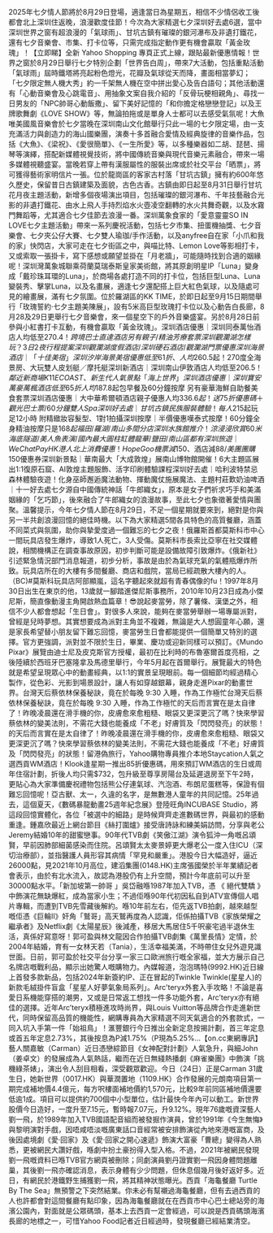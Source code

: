 2025年七夕情人節將於8月29日登場，適逢當日為星期五，相信不少情侶收工後都會北上深圳住返晚，浪漫歡度佳節！今次為大家精選七夕深圳好去處6選，當中深圳世界之窗有超浪漫的「氣球雨」、甘坑古鎮有璀璨的銀河瀑布及非遺打鐵花，還有七夕音樂會、市集、打卡位等，只需完成指定動作更有機會贏取「黃金玫瑰」！【立即睇】全新 Yahoo Shopping 專頁正式上線，跟貼最新優惠情報！世界之窗於8月29日舉行七夕特別企劃「世界告白周」，帶來7大活動，包括重點活動「氣球雨」屆時鐵塔將亮起粉色燈光，花瓣及氣球從天而降，畫面相當夢幻； 「七夕限定無人機大秀」約一千架無人機在空中拼出愛心及告白語句；其他活動還有「心動音樂會及心跳電音」、用抽象文案自我介紹的「反骨玩梗相親角」、尋找一日男友的「NPC帥哥心動飯撒」、留下美好記憶的「和你擔定格戀戀登記」以及王牌歌舞劇《LOVE SHOW》等，無論拍拖或是單身人士都可以去感受氣氛呢！大魚唯美國風音樂會於七夕當晚在深圳南山文化館舉行只此一場的七夕限定場，由一支充滿活力與創造力的海山國樂團，演奏十多首融合愛情及經典旋律的音樂作品，包括《大魚》、《梁祝》、《愛很簡單》、《一生所愛》等，以多種樂器如二胡、琵琶、揚琴等演繹，搭配新媒體視覺技術，將中國傳統音樂與現代音樂元素融合，帶來一場多媒體視聽盛宴。當晚若穿上帶有漢服屬性的服裝出席或於社交平台「晒票」，將可獲得藝術家明信片一張。位於龍崗區的客家古村落「甘坑古鎮」擁有約600年悠久歷史，保留昔日古鎮建築及面貌，古色古香。古鎮由即日起至8月31日舉行甘坑花月夜主題活動，新增多個夜場演出項目，包括璀璨的銀河瀑布、千年技藝融合光影的非遺打鐵花、由水上飛人手持烈焰水火壺凌空翻轉的水火共舞奇觀，以及水霧門舞蹈等，尤其適合七夕佳節去浪漫一番。深圳萬象食家的「愛意靈靈SO IN LOVE七夕主題活動」帶來一系列慶祝活動，包括七夕市集、扭蛋機抽獎、七夕音樂會、七夕夾公仔大賽、七夕雙人瑜珈/手作活動，以及anyfree自在家「小爪和我的家」快閃店，大家可走在七夕街區之中，與喵比特、Lemon Love等影相打卡，又或索取一張掛卡，寫下感想或願望並掛在「月老牆」，可能隨時找到合適的姻緣呢！深圳灣萬象城聯乘荷蘭莫瑞泰斯皇家美術館，將其原創明星IP「Luna」變身成「戴珍珠耳環的Luna」，於商場各處打造不同的打卡位，包括巨型Luna、Luna變裝秀、擊掌Luna，以及名畫展，適逢七夕還配搭上巨大紅色氣球，以及隨處可見的繪畫展，滿有七夕氛圍。位於羅湖區的KK TIME，於即日起至9月15日期間舉行「玫瑰誓約‧七夕主題美陳展」，設有5米高巨型玫瑰打卡位以及心動告白長廊，8月28及29日更舉行七夕音樂會，來一個星空下的戶外音樂盛宴。另於8月28日前參與小紅書打卡互動，有機會贏取「黃金玫瑰」。深圳酒店優惠｜深圳同泰萬怡酒店人均低至$270.4！跨境巴士直達酒店 另有親子/精油芳療套票深圳觀瀾湖怎樣玩？3日2夜行程提案 深圳觀瀾湖度假酒店/深圳硬石酒店/觀瀾湖門票優惠深圳海景酒店｜「十佳美宿」深圳汐岸海景美宿優惠低至61折、人均$260.5起！270度全海景房、大玩雙人皮划艇／摩托艇深圳新酒店｜深圳南山伊敦酒店人均低至$206.5！鄰近新商場K11 ECOAST、新生代人氣景點「海上世界」深圳酒店優惠｜深圳寶安萬豪萬楓酒店低至65折 人均$187.8起包早餐及60分鐘按摩 另有豪華海鮮自助餐美食套票深圳酒店優惠｜大中華希爾頓酒店親子優惠人均$336.6起！送75折優惠碼＋觀光巴士票/60分鐘雙人Spa深圳好去處｜甘坑古鎮民族服裝體驗！每人$215起玩足12小時 附精緻妝容髮型、1對1拍攝深圳按摩｜半價優惠嘆泰式按摩！60分鐘全身精油按摩只是$168起 福田/羅湖/南山多間分店深圳水族館推介！涼浸浸欣賞60米海底隧道/美人魚表演/國內最大圓柱缸體 龍華/鹽田/南山區都有深圳旅遊｜WeChat Pay HK港人北上消費優惠！HopeGoo機票減$150、酒店減$88/美團團購$150優惠券深圳新景點｜華南最大「大成敦煌」展南山博物館開催！6大主題區展出1:1復原石窟、AI敦煌主題服飾、活字印刷體驗課程深圳好去處｜哈利波特禁忌森林體驗夜遊！化身巫師邂逅魔法動物、揮動魔仗施展魔法、主題村莊歎奶油啤酒｜十一好去處七夕源自中國傳統神話「牛郎織女」，原本是女子們祈求巧手和美滿姻緣的「乞巧節」，後來融合了牛郎織女的浪漫故事，至此七夕也象徵著愛情與團聚。溫馨提示，今年七夕情人節在8月29日，不足一個星期就要來到，絕對是你與另一半共創浪漫回憶的絕佳時機。以下為大家精選5間各具特色的高質餐廳，涵蓋不同菜式與氛圍，助你與摯愛度過一個難忘的七夕之夜！俄羅斯首都莫斯科市中心一間玩具店發生爆炸，導致1人死亡，3人受傷。莫斯科市長索比亞寧在社交媒體說，相關機構正在調查事故原因，初步判斷可能是設備故障引致爆炸。《俄新社》引述緊急情況部門消息報道，初步分析，事故是由於為氣球充氣的氣體瓶爆炸所致。玩具店所在的大樓有多間餐廳、商店和戲院，當局已經疏散大樓內的人。 （BC)#莫斯科玩具店阿部顯嵐，這名字聽起來就超有青春偶像的fu！1997年8月30日出生在東京的他，13歲就一腳踏進傑尼斯事務所，2010年10月23日成為小傑尼斯，簡直像動漫主角開啟熱血篇章！😎說起麥當勞，除了薯條、漢堡之外，相信不少人都會想起「生日會」。對很多人來說，能夠在麥當勞舉辦一場專屬派對，曾經是兒時夢想。其實想要成為派對主角並不複雜，無論是大人想圓童年心願，還是家長希望替小朋友留下難忘回憶，麥當勞生日會都能提供一個簡單又特別的選擇。官方更強調，派對並不限於生日，畢業、慶功或迎新同樣可以預訂。《Mundo Pixar》展覽由迪士尼及皮克斯官方授權，最初在比利時的布魯塞爾首度亮相，之後陸續於西班牙巴塞隆拿及馬德里舉行，今年5月起在首爾舉行。展覽最大的特色就是希望呈現眾心中的動畫經典，以1:1的實景呈現眼前。每一個細節均經過精心製作，從色彩、光影到場景設計，讓人有如穿越銀幕，親身走進Pixar的動畫世界。台灣天后蔡依林保養秘訣，竟在於每晚 9:30 入睡，作為工作極忙台灣天后蔡依林保養秘訣，竟在於每晚 9:30 入睡，作為工作極忙的天后而言實在是太自律了！昨晚凌晨還在滑手機的你，皮膚愈來愈粗糙、眼袋又更深更沉了嗎？快來學習蔡依林的變美法則，不需花大錢也能養成「不老」好膚質及「閃閃發亮」的狀態！的天后而言實在是太自律了！昨晚凌晨還在滑手機的你，皮膚愈來愈粗糙、眼袋又更深更沉了嗎？快來學習蔡依林的變美法則，不需花大錢也能養成「不老」好膚質及「閃閃發亮」的狀態！留港偽旅行，Yahoo購物專員推介本地Staycation人氣之選西貢WM酒店！Klook逢星期一推出85折優惠碼，用來預訂WM酒店的生日或周年住宿計劃，折後人均只需$732，包升級至尊享房陽台及延遲退房至下午2時，更貼心為大家準備慶祝禮物包括熊公仔連氣球、汽泡酒、布朗尼蛋糕等，保證有個難忘回憶呢！亞古獸、太一，久違的名字，是無數港人童年的共同記憶。25年過去，這個夏天，《數碼暴龍動畫25週年紀念展》登陸旺角INCUBASE Studio，將這段回憶實體化，各位「被選中的細路」是時候齊齊走進數碼世界，與最初的感動重逢。鍾嘉欣最近上網台節目《絲打圍爐》接受唐詩詠和練美娟訪問，分享與老公Jeremy結婚10年的甜蜜戀事。90年代TVB劇《笑傲江湖》演令狐沖一角嘅呂頌賢，早前因肺部細菌感染而住院。呂頌賢太太麥景婷更大爆老公一度入住ICU（深切治療部），並指醫護人員形容其病情「罕見和嚴重」。港股今日大幅造好，逼近26000點，見2021年10月高位，建滔集團(0148.HK)主席張國榮於半年業績記者會表示，由於有北水流入，故認為港股仍有上升空間，預計今年底前可以升至30000點水平。「新加坡第一帥哥 」吳岱融喺1987年加入TVB，憑 《 絕代雙驕 》中飾演花無缺爆紅，成為當家小生；不過佢喺90年代初因私自到ATV宣傳個人唱片專輯，而遭到TVB先雪藏後解約。喺10年前左右，佢先返TVB拍劇，越來越型嘅佢憑《巨輪II》奸角「鷲哥」高天鷲再度為人認識，佢係拍攝TVB《家族榮耀之繼承者》及Netflix劇《太陽星辰》後減產，移居大馬居住5千呎豪宅過半退休生活，真係好寫意呀！郭可盈與林文龍因合作拍攝TVB劇集《萬里長情》定情，於2004年結婚，育有一女林天若（Tania），生活幸福美滿，不時帶住女兒外遊見識世面。日前，郭可盈於社交平台分享一家三口歐洲旅行嘅全家福，並大方展示自己名牌店嘅戰利品，顯示出她驚人嘅購物力。內媒報道，泡泡瑪特(9992.HK)近日線上首發多款新品，包括2024年新簽約IP、正在冒起的Twinkle Twinkle(星星人)的新款毛絨掛件盲盒「星星人好夢氣象局系列」。Arc'teryx外套入手攻略！不論是喜愛日系機能穿搭的潮男，又或是日常返工想找一件多功能外套，Arc’teryx亦有絕佳的選擇。近年Arc’teryx積極進攻時尚界，與Louis Vuitton等品牌合作走進新世代，同時保留高品質的機能性，網購專員為大家精選不同天氣適合的外套款式，一同入坑入手第一件「始祖鳥」！滙豐銀行今日推出全新定息按揭計劃，首三年定息或首五年定息2.73%，其後按息為P減1.75%（P現為5.25%...【on.cc東網專訊】藝人關嘉敏（Carman）近日憑戀綜節目《女神配對計劃》人氣急升，與細John（姜卓文）的發展成為人氣熱話，繼而在近日無綫熱播劇《麻雀樂團》中飾演「挑機綠茶婊」，演出令人刮目相看，深受觀眾歡迎。今日（24日）正是Carman 31歲生日，她新世界（0017.HK）與華潤置地（1109.HK）合作發展的元朗南項目第一期完成補地價4.4億元，每方呎樓面補地價約1,570元，比較9年前同區補地價還要低逾1成。項目可以提供約700個中小型單位，估計最快今年內可以動工。新世界股價今日造好，一度升至7.15元，暫時報7.07元，升9.12%。現年76歲嘅資深藝人劉一飛，於1989年加入TVB國語配音組而被發掘作演員，曾於1991年《今生無悔》與黎明演對手戲，因唔咸唔淡嘅廣東話口音經常被安排飾演從內地來港嘅富商，及後因處境劇《愛·回家》及《愛·回家之開心速遞》飾演大富豪「曹總」變得為人熟悉，更被網民大讚好戲，喺劇中扮土豪扮得入型入格。不過，2021年被網民發現劉一飛嘅資料已喺TVB官方網頁被刪除；同劇演員劉丹證實劉一飛因身體問題離巢，其後劉一飛亦確認消息，表示身體有少少問題，但休息個幾月後好返好多。近日，有網民於港鐵野生捕獲劉一飛，將其精神狀態曝光。西貢「海龜餐廳 Turtle By The Sea」無預警之下突然結業。你未必有幫襯過海龜餐廳，但有去過西貢的人也許都會對這間餐廳有點印象，因為海龜餐廳就在在西貢市中心巴士總站旁的海濱公園內，對面就是公眾碼頭，基本上去西貢一定會經過，可以說是西貢碼頭海濱長廊的地標之一，可惜Yahoo Food記者近日經過時，發現餐廳已經結業清空。